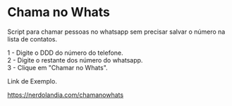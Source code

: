 # Chama no Whats
</p>Script para chamar pessoas no whatsapp sem precisar salvar o número na lista de contatos.</p>
1 - Digite o DDD do número do telefone.<br>
2 - Digite o restante dos número do whatsapp.<br>
3 - Clique em "Chamar no Whats".<br>

<p>Link de Exemplo.</p>

https://nerdolandia.com/chamanowhats
